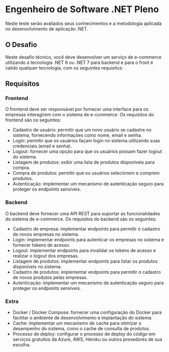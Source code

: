 # Engenheiro de Software .NET Pleno

Neste teste serão avaliados seus conhecimentos e a metodologia aplicada no desenvolvimento de aplicação .NET.

## O Desafio

Neste desafio técnico, você deve desenvolver um serviço de e-commerce utilizando a tecnologia .NET 6 ou .NET 7 para backend e para o front é valido qualquer tecnologia, com os seguintes requisitos:

## Requisitos
### Frontend
O frontend deve ser responsável por fornecer uma interface para os empresas interagirem com o sistema de e-commerce. Os requisitos do frontend são os seguintes:

- Cadastro de usuário: permitir que um novo usuário se cadastre no sistema, fornecendo informações como nome, email e senha.
- Login: permitir que os usuários façam login no sistema utilizando suas credenciais (email e senha).
- Logout: fornecer uma opção para que os usuários possam fazer logout do sistema.
- Listagem de produtos: exibir uma lista de produtos disponíveis para compra.
- Compra de produtos: permitir que os usuários selecionem e comprem produtos.
- Autenticação: implementar um mecanismo de autenticação seguro para proteger os endpoints sensíveis.
### Backend
O backend deve fornecer uma API REST para suportar as funcionalidades do sistema de e-commerce. Os requisitos do backend são os seguintes:

- Cadastro de empresa: implementar endpoints para permitir o cadastro de novos empresas no sistema.
- Login: implementar endpoints para autenticar os empresas no sistema e fornecer tokens de acesso.
- Logout: implementar endpoints para invalidar os tokens de acesso e realizar o logout dos empresas.
- Listagem de produtos: implementar endpoints para listar os produtos disponíveis no sistema.
- Cadastro de produtos: implementar endpoints para permitir o cadastro de novos produtos pelas empresas.
- Autenticação: implementar um mecanismo de autenticação seguro para proteger os endpoints sensíveis.

### Extra
- Docker / Docker Compose: fornecer uma configuração do Docker para facilitar o ambiente de desenvolvimento e implantação do sistema.
- Cache: implementar um mecanismo de cache para otimizar o desempenho do sistema, como o cache de consulta de produtos.
- Processo de deploy: configurar o processo de deploy do código em serviços gratuitos da Azure, AWS, Heroku ou outros provedores de sua escolha.


